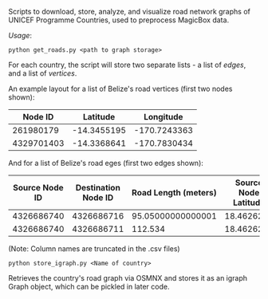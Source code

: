 Scripts to download, store, analyze, and visualize road network graphs of UNICEF Programme Countries, used to preprocess MagicBox data. 

*Usage*:
```
python get_roads.py <path to graph storage>
```
For each country, the script will store two separate lists - a list of *edges*, and a list of *vertices*. 

An example layout for a list of Belize's road vertices (first two nodes shown):

| Node ID | Latitude | Longitude |
|------------|--------------|--------------|
| 261980179 | -14.3455195 | -170.7243363 |
| 4329701403 | -14.3368641  | -170.7830434 |

And for a list of Belize's road eges (first two edges shown):

| Source Node ID | Destination Node ID | Road Length (meters) | Source Node Latitude | Source Node Longitude | Destination Node Latitude | Destination Node Longitude | Oneway? (True/False) | Classificatio |
|----------------|---------------------|----------------------|----------------------|-----------------------|---------------------------|----------------------------|----------------------|---------------|
| 4326686740     | 4326686716          | 95.05000000000001    | 18.4626269           | -88.3022409           | 18.4624143                | -88.3030744                | False                | residential   |
| 4326686740     | 4326686711          | 112.534              | 18.4626269           | -88.3022409           | 18.4623914                | -88.3012395                | False                | unclassified  |

(Note: Column names are truncated in the .csv files)

```
python store_igraph.py <Name of country>
```
Retrieves the country's road graph via OSMNX and stores it as an igraph Graph object, which can be pickled in later code. 